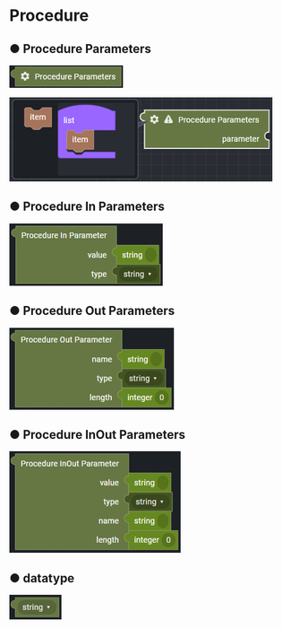 # Procedure

## ● Procedure Parameters

![](../../../.gitbook/assets/image%20%28234%29.png)

![](../../../.gitbook/assets/image%20%28235%29.png)

## ● Procedure In Parameters

![](../../../.gitbook/assets/image%20%28232%29.png)

## ● Procedure Out Parameters

![](../../../.gitbook/assets/image%20%28261%29.png)

## ● Procedure InOut Parameters

![](../../../.gitbook/assets/image%20%28240%29.png)

## ● datatype

![](../../../.gitbook/assets/image%20%28256%29.png)

